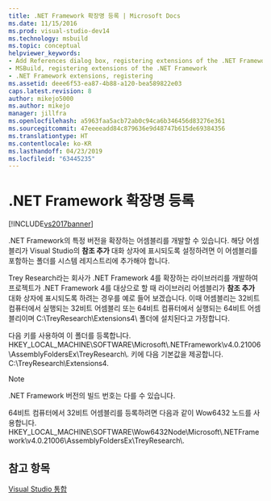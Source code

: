 ```yaml
---
title: .NET Framework 확장명 등록 | Microsoft Docs
ms.date: 11/15/2016
ms.prod: visual-studio-dev14
ms.technology: msbuild
ms.topic: conceptual
helpviewer_keywords:
- Add References dialog box, registering extensions of the .NET Framework
- MSBuild, registering extensions of the .NET Framework
- .NET Framework extensions, registering
ms.assetid: deee6f53-ea87-4b88-a120-bea589822e03
caps.latest.revision: 8
author: mikejo5000
ms.author: mikejo
manager: jillfra
ms.openlocfilehash: a5963faa5acb72ab0c94ca6b346456d83276e361
ms.sourcegitcommit: 47eeeeadd84c879636e9d48747b615de69384356
ms.translationtype: HT
ms.contentlocale: ko-KR
ms.lasthandoff: 04/23/2019
ms.locfileid: "63445235"
---
```

# <a name="registering-extensions-of-the-net-framework"></a>.NET Framework 확장명 등록
[!INCLUDE[vs2017banner](../includes/vs2017banner.md)]

.NET Framework의 특정 버전을 확장하는 어셈블리를 개발할 수 있습니다. 해당 어셈블리가 Visual Studio의 **참조 추가** 대화 상자에 표시되도록 설정하려면 이 어셈블리를 포함하는 폴더를 시스템 레지스트리에 추가해야 합니다.  
  
 Trey Research라는 회사가 .NET Framework 4를 확장하는 라이브러리를 개발하여 프로젝트가 .NET Framework 4를 대상으로 할 때 라이브러리 어셈블리가 **참조 추가** 대화 상자에 표시되도록 하려는 경우를 예로 들어 보겠습니다. 이때 어셈블리는 32비트 컴퓨터에서 실행되는 32비트 어셈블리 또는 64비트 컴퓨터에서 실행되는 64비트 어셈블리이며 C:\TreyResearch\Extensions4\ 폴더에 설치된다고 가정합니다.  
  
 다음 키를 사용하여 이 폴더를 등록합니다. HKEY_LOCAL_MACHINE\SOFTWARE\Microsoft\\.NETFramework\v4.0.21006\AssemblyFoldersEx\TreyResearch\\. 키에 다음 기본값을 제공합니다. C:\TreyResearch\Extensions4.  
  
> [!NOTE]
> .NET Framework 버전의 빌드 번호는 다를 수 있습니다.  
  
 64비트 컴퓨터에서 32비트 어셈블리를 등록하려면 다음과 같이 Wow6432 노드를 사용합니다. HKEY_LOCAL_MACHINE\SOFTWARE\Wow6432Node\Microsoft\\.NETFramework\v4.0.21006\AssemblyFoldersEx\TreyResearch\\.  
  
## <a name="see-also"></a>참고 항목  
 [Visual Studio 통합](../msbuild/visual-studio-integration-msbuild.md)
